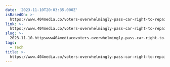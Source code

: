 ```yaml
---
date: '2023-11-10T20:03:35.000Z'
isBasedOn: >-
  https://www.404media.co/voters-overwhelmingly-pass-car-right-to-repair-law-in-maine/
link: >-
  https://www.404media.co/voters-overwhelmingly-pass-car-right-to-repair-law-in-maine/
slug: >-
  2023-11-10-httpswww404mediacovoters-overwhelmingly-pass-car-right-to-repair-law-in-maine
tags:
  - Tech
title: >-
  https://www.404media.co/voters-overwhelmingly-pass-car-right-to-repair-law-in-maine/
---
```


